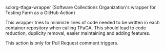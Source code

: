 sclorg-tfaga-wrapper (Software Collections Organization's wrapper for Testing Farm as a GitHub Action)

This wrapper tries to minimize lines of code needed to be written in each
container repository when calling TFaGA.
This should lead to code reduction, duplicity removal,
easier maintaining and adding features.

This action is only for Pull Request comment triggers.
